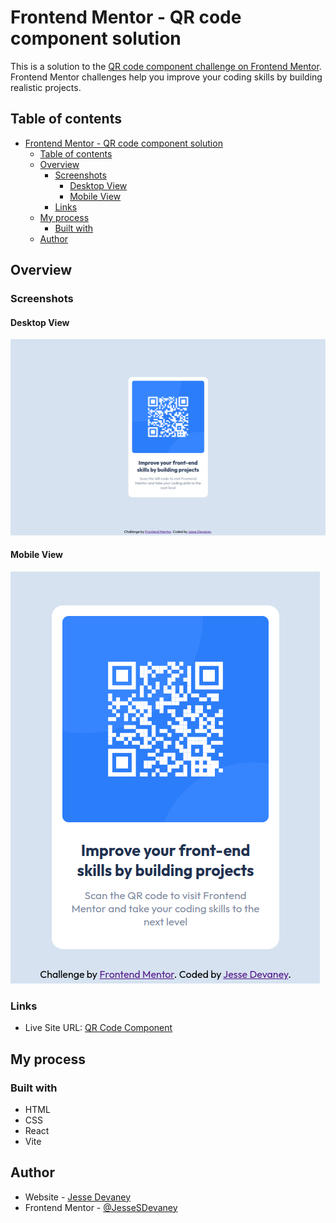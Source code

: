 # Frontend Mentor - QR code component solution

This is a solution to the [QR code component challenge on Frontend Mentor](https://www.frontendmentor.io/challenges/qr-code-component-iux_sIO_H). Frontend Mentor challenges help you improve your coding skills by building realistic projects.

## Table of contents

- [Frontend Mentor - QR code component solution](#frontend-mentor---qr-code-component-solution)
  - [Table of contents](#table-of-contents)
  - [Overview](#overview)
    - [Screenshots](#screenshots)
      - [Desktop View](#desktop-view)
      - [Mobile View](#mobile-view)
    - [Links](#links)
  - [My process](#my-process)
    - [Built with](#built-with)
  - [Author](#author)

## Overview

### Screenshots

#### Desktop View

![](./screenshots/desktop-view.png)

#### Mobile View

![](./screenshots/mobile-view.png)

### Links

- Live Site URL: [QR Code Component](https://jessesdevaney.github.io/front-end-mentor/qr-code-component-main/)

## My process

### Built with

- HTML
- CSS
- React
- Vite

## Author

- Website - [Jesse Devaney](https://www.github.com/jessesdevaney)
- Frontend Mentor - [@JesseSDevaney](https://www.frontendmentor.io/profile/JesseSDevaney)

